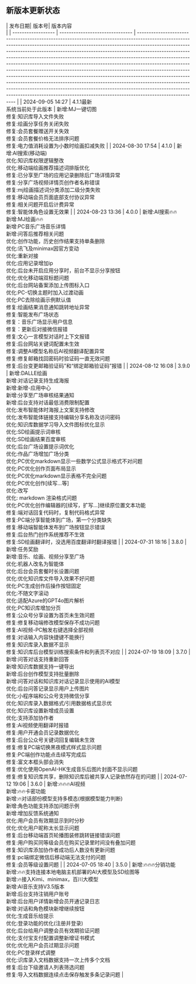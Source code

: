 ## 新版本更新状态

| 发布日期| 版本号| 版本内容                                                                                                                                                     
|
| ------------------ | ------------------------------- | -------------------------------------------------------------------------------------------------------------------------------------------------------------------------------------------------------------------------------------------------------------------------------------------------------------------------------------------------------------------------------------------------------------------------------------------------------------------------------------------------------------------------------------------------------------------------------------------------------------------------------------------------------------------------------------------------------------------------------------------------------------------------------------------------------------------------------------- |
| 2024-09-05 14:27 | 4.1.1最新<br />系统当前处于此版本 | 新增:MJ一键切图<br />修复:知识库导入文件失败<br />修复:绘画分享任务关闭失败<br />修复:会员套餐赠送开关失效<br />修复:会员套餐价格无法排序问题<br />修复:电力值消耗设置为小数时绘画扣减失败                                                                                                                                                                                                                                                                                                                                                                                                                                                                                                                                                                                                                                                            |
| 2024-08-30 17:54 | 4.1.0                         | 新增:AI搜索(移动端)<br />优化:知识库权限逻辑整改<br />优化:移动端绘画推荐描述词排版优化<br />修复:已分享至广场的应用记录删除后广场详情异常<br />修复:分享广场视频详情页创作者名称错误<br />修复:mj绘画描述词分类添加二级分类失败<br />修复:移动端会员页面底部支付协议异常<br />修复:相关问题开启后计费异常<br />修复:智能体角色设置无效果                                                                                                                                                                                                                                                                                                                                                                                                                                                                                                                            |
| 2024-08-23 13:36 | 4.0.0                         | 新增:AI搜索🔥🔥<br />新增:MJ绘画🔥🔥<br />新增:PC音乐广场音乐详情<br />新增:问答后推荐相关问题<br />优化:创作功能，历史创作结果支持单条删除<br />优化:讯飞及minimax因官方变动<br />优化:重新对接<br />优化:应用记录增加ip<br />优化:后台未开启应用分享时，前台不显示分享按钮<br />优化:优化移动端双标题问题<br />优化:后台网站备案添加上传图标入口<br />优化:PC-切换主题时加入过渡动画<br />优化:PC去除绘画示例默认值<br />修复:绘画结果消息通知跳转地址异常<br />修复:智能发布广场状态<br />修复：音乐广场显示用户信息<br />修复：更新后对接微信报错<br />修复:文心一言模型对话时上下文报错<br />修复:后台网站关键词配置未生效<br />修复:调整AI模型名称后AI视频翻译配置异常<br />修复:修复邮箱找回密码时验证码一直无效问题<br />修复:后台变更邮箱验证码”和“绑定邮箱验证码”报错                                                                                                                                       |
| 2024-08-12 16:08 | 3.9.0                         | 新增:DALLE绘画<br />新增:对话记录支持生成海报<br />新增:新增-应用中心<br />新增:分享至广场审核结果通知<br />新增:后台支持对话最低消费限制配置<br />优化:发布智能体时海报上文案支持修改<br />优化:发布智能体链接支持编辑分享名称及访问密码<br />优化:知识库数据学习导入文件图标优化显示<br />优化:SD绘画提示词审核<br />优化:SD绘画结果百度审核<br />优化:后台广场设置提示词优化<br />优化:作品广场增加广场分类<br />优化:PC优化markdown显示一些数学公式显示格式不对问题<br />优化:PC优化创作页面布局显示<br />优化:PC优化markdown显示表格不完全问题<br />优化:PC优化创作[续写...等]<br />优化:改写<br />优化: markdown 渲染格式问题<br />优化:PC优化创作编辑器的[续写，扩写...]继续原位置文本功能<br />修复:端对话回复代码时，复制代码格式异常<br />修复:PC端分享智能体到广场，第一个分类缺失<br />修复:移动端智能体发布到广场按钮显示错误<br />修复:后台热门创作系统推荐不生效<br />修复:SD绘画翻译时，没选用百度翻译时翻译报错 |
| 2024-07-31 18:16 | 3.8.0                         | 新增:任务奖励<br />新增:音乐、绘画、视频分享至广场<br />优化:机器人改名为智能体<br />优化:后台会员套餐时长设置问题<br />优化:优化知识库文件导入效果不好问题<br />优化:PC生成创作后操作按钮固定<br />优化:不随文字滚动<br />优化:适配Azure的GPT4o图片解析<br />优化:PC知识库增加分页<br />修复:公众号分享设置为首页未生效问题<br />修复:修复移动端修改模型保存不成功问题<br />修复:AI视频-PC触发右键选择全部视频<br />修复:对话输入内容快捷键不能换行<br />修复:知识库录入数据不显示<br />修复:知识库后台模型训练搜索条件和列表页不对应                                                                                                                                                                                                                                                                                                                                                       |
| 2024-07-19 18:09 | 3.7.0                         | 新增:问答对话支持重新回答<br />新增:知识库数据支持一键导出<br />新增:后台创作模型支持批量删除<br />新增:问答对话和知识库对话记录显示使用的AI模型<br />优化:后台问答记录显示用户上传图片<br />优化:小程序端和公众号支持微信分享<br />优化:知识库录入数据格式/引用数据格式显示优<br />优化:知识库设置新增成员设置<br />优化:支持添加协作者<br />修复:Ai视频使用翻译时报错<br />修复:用户开通会员记录数据优化<br />修复:后台公众号关键词回复编辑未生效<br />修复:修复PC端切换黑夜模式样式显示问题<br />修复:PC端创作功能点击续写完成后<br />修复:富文本框头部会消失<br />修复:优化使用OpenAI-HK生成音乐后图片封面不显示问题<br />修复:修复知识库共享，删除知识库后被共享人记录依然存在的问题                                                                                                                                                                                                            |
| 2024-07-12 19:06 | 3.6.0                         | 新增:🔥🔥🔥AI视频<br />新增:🔥🔥卡密功能<br />新增:🔥对话部份模型支持多模态(根据模型能力判断)<br />新增:角色功能支持添加问题示例<br />新增:增加反馈系统通知<br />优化:用户会员有效期显示到时分秒<br />优化:优化用户昵称太长显示问题<br />修复:后台移动端首页轮播图装修跳转链接错误问题<br />修复:用户购买同等级会员在购买记录里时间没有叠加问题<br />修复:知识库添加协作者成功后人数没有更新问题<br />修复:pc端绑定微信后移动端无法支付的问题<br />修复:会员等级设置问题                                                                                                                                                                                                                                                                                                                                                                                                         |
| 2024-07-05 18:40 | 3.5.0                         | 新增:🔥🔥🔥分销功能<br />新增:🔥🔥支持连接本地电脑主机部署的AI大模型及SD绘图等<br />新增:🔥接入Kimi、minimax，百川大模型<br />新增:AI音乐支持V3.5版本<br />新增:后台支持注销用户账号<br />新增:后台用户详情新增会员开通记录日志<br />新增:对话和角色模块新增继续按钮<br />优化:生成音乐给提示<br />优化:登录功能的优化(注册并登录)<br />优化:后台给用户调整会员有效期验证问题<br />优化:支付宝支付配置调整新增证书模式<br />优化:优化用户会员过期显示问题<br />优化:PC登录样式调整<br />优化:识库录入文档数据支持一次上传多个文档<br />修复:后台下级邀请人列表筛选问题<br />修复:导入文档数据连续点击保存触发多条记录问题                                                                                                                                                                                                                                                                        |